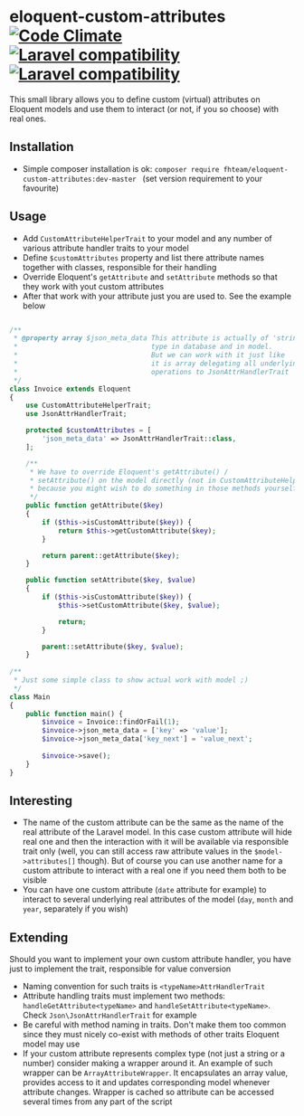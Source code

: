 eloquent-custom-attributes [![Code Climate](https://codeclimate.com/github/fhteam/eloquent-custom-attributes/badges/gpa.svg)](https://codeclimate.com/github/fhteam/eloquent-custom-attributes) [![Laravel compatibility](https://img.shields.io/badge/laravel-4-green.svg)](http://laravel.com/) [![Laravel compatibility](https://img.shields.io/badge/laravel-5-green.svg)](http://laravel.com/)
============

This small library allows you to define custom (virtual) attributes on Eloquent models and use them to interact (or not,
if you so choose) with real ones.

Installation
------------

 - Simple composer installation is ok: ```composer require fhteam/eloquent-custom-attributes:dev-master ```
 (set version requirement to your favourite)
 
Usage
------------

 - Add `CustomAttributeHelperTrait` to your model and any number of various attribute handler traits to your model
 - Define `$customAttributes` property and list there attribute names together with classes, responsible for their
    handling
 - Override Eloquent's `getAttribute` and `setAttribute` methods so that they work with yout custom attributes
 - After that work with your attribute just you are used to. See the example below

```php

/**
 * @property array $json_meta_data This attribute is actually of 'string' 
 *                                 type in database and in model. 
 *                                 But we can work with it just like 
 *                                 it is array delegating all underlying 
 *                                 operations to JsonAttrHandlerTrait
 */
class Invoice extends Eloquent
{
    use CustomAttributeHelperTrait;
    use JsonAttrHandlerTrait;

    protected $customAttributes = [
        'json_meta_data' => JsonAttrHandlerTrait::class,
    ];

    /**
     * We have to override Eloquent's getAttribute() /  
     * setAttribute() on the model directly (not in CustomAttributeHelperTrait) 
     * because you might wish to do something in those methods yourself
     */
    public function getAttribute($key)
    {
        if ($this->isCustomAttribute($key)) {
            return $this->getCustomAttribute($key);
        }

        return parent::getAttribute($key);
    }

    public function setAttribute($key, $value)
    {
        if ($this->isCustomAttribute($key)) {
            $this->setCustomAttribute($key, $value);

            return;
        }

        parent::setAttribute($key, $value);
    }
    
/**
 * Just some simple class to show actual work with model ;)
 */
class Main
{
    public function main() {
        $invoice = Invoice::findOrFail(1);
        $invoice->json_meta_data = ['key' => 'value'];
        $invoice->json_meta_data['key_next'] = 'value_next';
        
        $invoice->save();
    }
}
```

Interesting
------------

 - The name of the custom attribute can be the same as the name of the real attribute of the Laravel model. In this 
 case custom attribute will hide real one and then the interaction with it will be available via responsible trait only
 (well, you can still access raw attribute values in the `$model->attributes[]` though).
 But of course you can use another name for a custom attribute to interact with a real one if you need them both to be 
 visible
 - You can have one custom attribute (`date` attribute for example) to interact to several underlying real attributes 
  of the model (`day`, `month` and `year`, separately if you wish)

Extending
------------

Should you want to implement your own custom attribute handler, you have just to implement the trait, responsible for
value conversion

 - Naming convention for such traits is `<typeName>AttrHandlerTrait`
 - Attribute handling traits must implement two methods: `handleGetAttribute<typeName>` and `handleSetAttribute<typeName>`.
 Check `Json\JsonAttrHandlerTrait` for example
 - Be careful with method naming in traits. Don't make them too common since they must nicely co-exist with methods
 of other traits Eloquent model may use
 - If your custom attribute represents complex type (not just a string or a number) consider making a wrapper around it. An 
 example of such wrapper can be `ArrayAttributeWrapper`. It encapsulates an array value, provides access to it and 
 updates corresponding model whenever attribute changes. Wrapper is cached so attribute can be accessed several times 
 from any part of the script